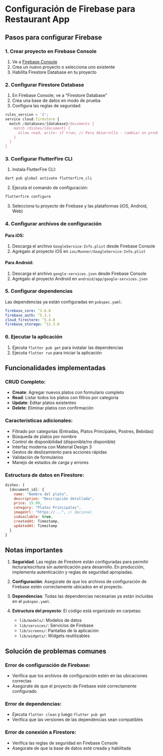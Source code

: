 # Configuración de Firebase para Restaurant App

## Pasos para configurar Firebase

### 1. Crear proyecto en Firebase Console

1. Ve a [Firebase Console](https://console.firebase.google.com/)
2. Crea un nuevo proyecto o selecciona uno existente
3. Habilita Firestore Database en tu proyecto

### 2. Configurar Firestore Database

1. En Firebase Console, ve a "Firestore Database"
2. Crea una base de datos en modo de prueba
3. Configura las reglas de seguridad:

```javascript
rules_version = '2';
service cloud.firestore {
  match /databases/{database}/documents {
    match /dishes/{document} {
      allow read, write: if true; // Para desarrollo - cambiar en producción
    }
  }
}
```

### 3. Configurar FlutterFire CLI

1. Instala FlutterFire CLI:
```bash
dart pub global activate flutterfire_cli
```

2. Ejecuta el comando de configuración:
```bash
flutterfire configure
```

3. Selecciona tu proyecto de Firebase y las plataformas (iOS, Android, Web)

### 4. Configurar archivos de configuración

#### Para iOS:
1. Descarga el archivo `GoogleService-Info.plist` desde Firebase Console
2. Agrégalo al proyecto iOS en `ios/Runner/GoogleService-Info.plist`

#### Para Android:
1. Descarga el archivo `google-services.json` desde Firebase Console
2. Agrégalo al proyecto Android en `android/app/google-services.json`

### 5. Configurar dependencias

Las dependencias ya están configuradas en `pubspec.yaml`:

```yaml
firebase_core: ^3.6.0
firebase_auth: ^5.3.1
cloud_firestore: ^5.4.0
firebase_storage: ^12.3.0
```

### 6. Ejecutar la aplicación

1. Ejecuta `flutter pub get` para instalar las dependencias
2. Ejecuta `flutter run` para iniciar la aplicación

## Funcionalidades implementadas

### CRUD Completo:
- **Create**: Agregar nuevos platos con formulario completo
- **Read**: Listar todos los platos con filtros por categoría
- **Update**: Editar platos existentes
- **Delete**: Eliminar platos con confirmación

### Características adicionales:
- Filtrado por categorías (Entradas, Platos Principales, Postres, Bebidas)
- Búsqueda de platos por nombre
- Control de disponibilidad (disponible/no disponible)
- Interfaz moderna con Material Design 3
- Gestos de deslizamiento para acciones rápidas
- Validación de formularios
- Manejo de estados de carga y errores

### Estructura de datos en Firestore:

```javascript
dishes: {
  [document_id]: {
    name: "Nombre del plato",
    description: "Descripción detallada",
    price: 15.99,
    category: "Platos Principales",
    imageUrl: "https://...", // Opcional
    isAvailable: true,
    createdAt: Timestamp,
    updatedAt: Timestamp
  }
}
```

## Notas importantes

1. **Seguridad**: Las reglas de Firestore están configuradas para permitir lectura/escritura sin autenticación para desarrollo. En producción, implementa autenticación y reglas de seguridad apropiadas.

2. **Configuración**: Asegúrate de que los archivos de configuración de Firebase estén correctamente ubicados en el proyecto.

3. **Dependencias**: Todas las dependencias necesarias ya están incluidas en el `pubspec.yaml`.

4. **Estructura del proyecto**: El código está organizado en carpetas:
   - `lib/models/`: Modelos de datos
   - `lib/services/`: Servicios de Firebase
   - `lib/screens/`: Pantallas de la aplicación
   - `lib/widgets/`: Widgets reutilizables

## Solución de problemas comunes

### Error de configuración de Firebase:
- Verifica que los archivos de configuración estén en las ubicaciones correctas
- Asegúrate de que el proyecto de Firebase esté correctamente configurado

### Error de dependencias:
- Ejecuta `flutter clean` y luego `flutter pub get`
- Verifica que las versiones de las dependencias sean compatibles

### Error de conexión a Firestore:
- Verifica las reglas de seguridad en Firebase Console
- Asegúrate de que la base de datos esté creada y habilitada 